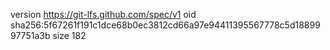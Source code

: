 version https://git-lfs.github.com/spec/v1
oid sha256:5f67261f191c1dce68b0ec3812cd66a97e94411395567778c5d1889997751a3b
size 182
